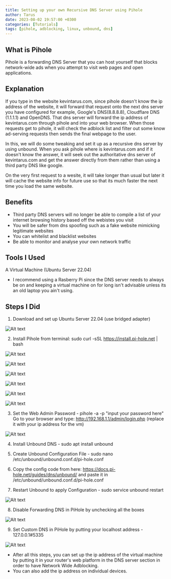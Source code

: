 ```yaml
---
title: Setting up your own Recursive DNS Server using Pihole
author: Tarus
date: 2023-08-02 19:57:00 +0300
categories: [Tutorials]
tags: [pihole, adblocking, linux, unbound, dns]
---
```


## What is Pihole
Pihole is a forwarding DNS Server that you can host yourself that blocks network-wide ads when you attempt to visit web pages and open applications.

## Explanation
If you type in the website kevintarus.com, since pihole doesn't know the ip address of the website, it will forward that request onto the next dns server you have configured for example, Google's DNS(8.8.8.8), Cloudflare DNS (1.1.1.1) and OpenDNS. That dns server will forward the ip address of kevintarus.com through pihole and into your web browser. When those requests get to pihole, it will check the adblock list and filter out some know ad-serving requests then sends the final webpage to the user.

In this, we will do some tweaking and set it up as a recursive dns server by using unbound. When you ask pihole where is kevintarus.com and if it doesn't know the answer, it will seek out the authoritative dns server of kevintarus.com and get the answer directly from them rather than using a third party DNS like google. 

On the very first request to a wesite, it will take longer than usual but later it will cache the website info for future use so that its much faster the next time you load the same website.

## Benefits
- Third party DNS servers will no longer be able to compile a list of your internet browsing history based off the webistes you visit
- You will be safer from dns spoofing such as a fake website mimicking legitimate websites
- You can whitelist and blacklist websites
- Be able to monitor and analyse your own network traffic 

## Tools I Used
A Virtual Machine (Ubuntu Server 22.04)

- I recommend using a Rasberry Pi since the DNS server needs to always be on and keeping a virtual machine on for long isn't advisable unless its an old laptop you ain't using.

## Steps I Did
1. Download and set up Ubuntu Server 22.04 (use bridged adapter)

![Alt text](/assets/image-3.png)

2. Install Pihole from terminal: sudo curl -sSL https://install.pi-hole.net | bash

![Alt text](/assets/image-4.png)

![Alt text](/assets/image-5.png)

![Alt text](/assets/image-6.png)

![Alt text](/assets/image-7.png)

![Alt text](/assets/image-8.png)

![Alt text](/assets/image-9.png)

3. Set the Web Admin Password - pihole -a -p "input your password here"
   Go to your browser and type: http://192.168.1.1/admin/login.php  (replace it with your ip address for the vm)

![Alt text](/assets/image-10.png)

4. Install Unbound DNS - sudo apt install unbound

5. Create Unbound Configuration File - sudo nano /etc/unbound/unbound.conf.d/pi-hole.conf

6. Copy the config code from here: https://docs.pi-hole.net/guides/dns/unbound/ and paste it in /etc/unbound/unbound.conf.d/pi-hole.conf 

7. Restart Unbound to apply Configuration - sudo service unbound restart

![Alt text](/assets/image-2.png)

8. Disable Forwarding DNS in PiHole by unchecking all the boxes

![Alt text](/assets/image-1.png)

9. Set Custom DNS in PiHole by putting your localhost address - 127.0.0.1#5335

![Alt text](/assets/image.png)


- After all this steps, you can set up the ip address of the virtual machine by putting it in your router's web platform in the DNS server section in order to have Network Wide Adblocking.
- You can also add the ip address on individual devices.